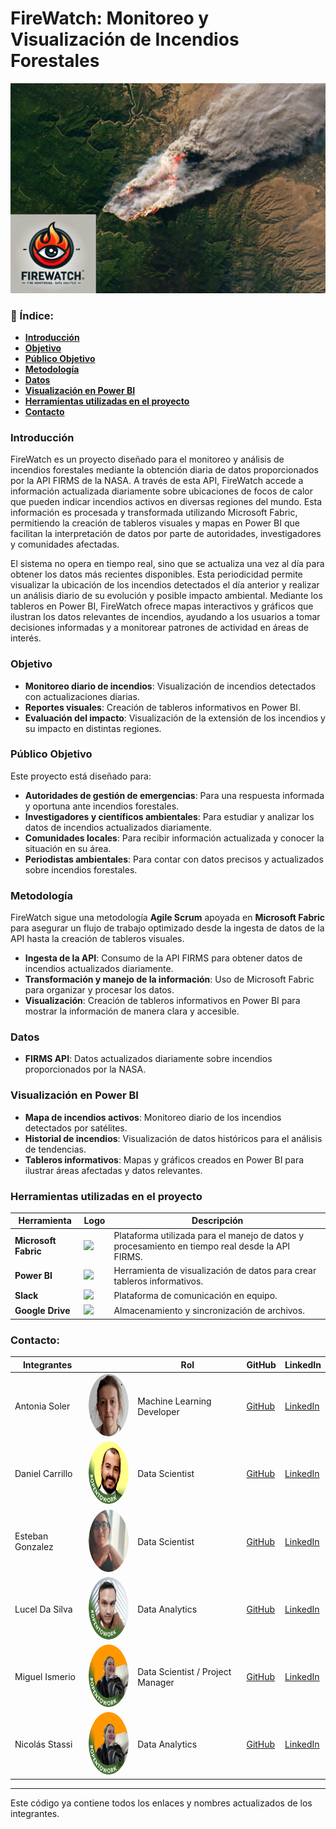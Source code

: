 # FireWatch: Monitoreo y Visualización de Incendios Forestales

![image](https://github.com/No-Country-simulation/s18-18-t-data-bi/blob/main/img/Portada.jpg)

### 📝 Índice:

- [**Introducción**](#introducción)
- [**Objetivo**](#objetivo)
- [**Público Objetivo**](#público-objetivo)
- [**Metodología**](#metodología)
- [**Datos**](#datos)
- [**Visualización en Power BI**](#visualización-en-power-bi)
- [**Herramientas utilizadas en el proyecto**](#herramientas-utilizadas-en-el-proyecto)
- [**Contacto**](#contacto)

### Introducción
FireWatch es un proyecto diseñado para el monitoreo y análisis de incendios forestales mediante la obtención diaria de datos proporcionados por la API FIRMS de la NASA. A través de esta API, FireWatch accede a información actualizada diariamente sobre ubicaciones de focos de calor que pueden indicar incendios activos en diversas regiones del mundo. Esta información es procesada y transformada utilizando Microsoft Fabric, permitiendo la creación de tableros visuales y mapas en Power BI que facilitan la interpretación de datos por parte de autoridades, investigadores y comunidades afectadas.

El sistema no opera en tiempo real, sino que se actualiza una vez al día para obtener los datos más recientes disponibles. Esta periodicidad permite visualizar la ubicación de los incendios detectados el día anterior y realizar un análisis diario de su evolución y posible impacto ambiental. Mediante los tableros en Power BI, FireWatch ofrece mapas interactivos y gráficos que ilustran los datos relevantes de incendios, ayudando a los usuarios a tomar decisiones informadas y a monitorear patrones de actividad en áreas de interés.

### Objetivo
- **Monitoreo diario de incendios**: Visualización de incendios detectados con actualizaciones diarias.
- **Reportes visuales**: Creación de tableros informativos en Power BI.
- **Evaluación del impacto**: Visualización de la extensión de los incendios y su impacto en distintas regiones.

### Público Objetivo
Este proyecto está diseñado para:
- **Autoridades de gestión de emergencias**: Para una respuesta informada y oportuna ante incendios forestales.
- **Investigadores y científicos ambientales**: Para estudiar y analizar los datos de incendios actualizados diariamente.
- **Comunidades locales**: Para recibir información actualizada y conocer la situación en su área.
- **Periodistas ambientales**: Para contar con datos precisos y actualizados sobre incendios forestales.

### Metodología
FireWatch sigue una metodología **Agile Scrum** apoyada en **Microsoft Fabric** para asegurar un flujo de trabajo optimizado desde la ingesta de datos de la API hasta la creación de tableros visuales.
- **Ingesta de la API**: Consumo de la API FIRMS para obtener datos de incendios actualizados diariamente.
- **Transformación y manejo de la información**: Uso de Microsoft Fabric para organizar y procesar los datos.
- **Visualización**: Creación de tableros informativos en Power BI para mostrar la información de manera clara y accesible.

### Datos
- **FIRMS API**: Datos actualizados diariamente sobre incendios proporcionados por la NASA.

### Visualización en Power BI
- **Mapa de incendios activos**: Monitoreo diario de los incendios detectados por satélites.
- **Historial de incendios**: Visualización de datos históricos para el análisis de tendencias.
- **Tableros informativos**: Mapas y gráficos creados en Power BI para ilustrar áreas afectadas y datos relevantes.

### Herramientas utilizadas en el proyecto

| Herramienta         | Logo                                     | Descripción                                                                                                           |
|---------------------|------------------------------------------|----------------------------------------------|
| **Microsoft Fabric**| <img src="https://debruyn.dev/2023/all-microsoft-fabric-icons-for-diagramming/Fabric_final_x256.png" width="100"> | Plataforma utilizada para el manejo de datos y procesamiento en tiempo real desde la API FIRMS. |
| **Power BI**        | <img src="https://cdn-dynmedia-1.microsoft.com/is/image/microsoftcorp/Analysts_PBI?resMode=sharp2&op_usm=1.5,0.65,15,0&wid=2000&qlt=99&fmt=png-alpha&fit=constrain" width="100"> | Herramienta de visualización de datos para crear tableros informativos. |
| **Slack**           | <img src="https://toppng.com/uploads/preview/slack-new-logo-icon-11609376883z32jbkf8kg.png" width="45"> | Plataforma de comunicación en equipo.         |
| **Google Drive**    | <img src="https://upload.wikimedia.org/wikipedia/commons/thumb/1/12/Google_Drive_icon_%282020%29.svg/1024px-Google_Drive_icon_%282020%29.svg.png?20221103153031" width="50"> | Almacenamiento y sincronización de archivos.  |

### Contacto:

| Integrantes          |                                     | Rol                                     | GitHub                                        | LinkedIn                                                                           |
|----------------------|-------------------------------------|-----------------------------------------|-----------------------------------------------|------------------------------------------------------------------------------------|
| Antonia Soler        | <img src="https://github.com/No-Country-simulation/s17-20-t-data-bi/blob/main/multimedia/team/Antonia.png" width="100" height="100" style="border-radius: 50%;">      | Machine Learning Developer               | [GitHub](https://github.com/asoler2004)  | [LinkedIn](https://www.linkedin.com/in/antonia-soler-7a2811230)                    |
| Daniel Carrillo      | <img src="https://github.com/No-Country-simulation/c19-126-t-data-bi/blob/main/files/documentation/presentations/n9.png" width="100" height="100" style="border-radius: 50%;">  | Data Scientist                           | [GitHub](https://github.com/Carrillo1992)   | [LinkedIn](https://www.linkedin.com/in/daniel-carrillo-b04a862a2)                            |
| Esteban Gonzalez     | <img src="https://github.com/No-Country-simulation/s17-20-t-data-bi/blob/main/multimedia/team/Gabriela.png" width="100" height="100" style="border-radius: 50%;">     | Data Scientist                           | [GitHub](https://github.com/andresgvelasquez) | [LinkedIn](https://www.linkedin.com/in/andres946/)                    |
| Lucel Da Silva       | <img src="https://github.com/No-Country-simulation/s17-20-t-data-bi/blob/main/multimedia/team/Miguel.png" width="100" height="100" style="border-radius: 50%;">      | Data Analytics                           | [GitHub](https://github.com/luceldasilva)                                  | [LinkedIn](https://www.linkedin.com/in/luceldasilva/)                            |
| Miguel Ismerio       | <img src="https://github.com/No-Country-simulation/c19-126-t-data-bi/blob/main/files/documentation/presentations/n5-.png" width="100" height="100" style="border-radius: 50%;">  | Data Scientist / Project Manager         | [GitHub](https://github.com/mikeismerio) | [LinkedIn](https://www.linkedin.com/in/miguel-ismerio/)                             |
| Nicolás Stassi       | <img src="https://github.com/No-Country-simulation/c19-126-t-data-bi/blob/main/files/documentation/presentations/n5-.png" width="100" height="100" style="border-radius: 50%;">  | Data Analytics                           | [GitHub](https://github.com/nicostassi04) | [LinkedIn](https://www.linkedin.com/in/nicolás-stassi/)                             |

---

Este código ya contiene todos los enlaces y nombres actualizados de los integrantes.
